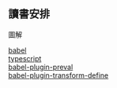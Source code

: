 ## 讀書安排
圖解

[babel](babeljs.cn/docs/index.html)  
[typescript](https://www.tslang.cn/docs/handbook/jsx.html)  
[babel-plugin-preval](https://npm.taobao.org/package/babel-plugin-preval)  
[babel-plugin-transform-define](https://www.npmjs.com/package/babel-plugin-transform-define)
